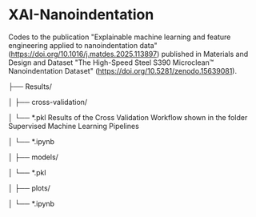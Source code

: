 # XAI-Nanoindentation
Codes to the publication "Explainable machine learning and feature engineering applied to nanoindentation data"  (https://doi.org/10.1016/j.matdes.2025.113897)  published in Materials and Design and Dataset "The High-Speed Steel S390 Microclean™ Nanoindentation Dataset" (https://doi.org/10.5281/zenodo.15639081).

├── Results/

│   ├── cross-validation/

│     └── *.pkl Results of the Cross Validation Workflow shown in the folder Supervised Machine Learning Pipelines

│     └── *.ipynb 

│   ├── models/

│     └── *.pkl 

│   ├── plots/

│     └── *.ipynb









